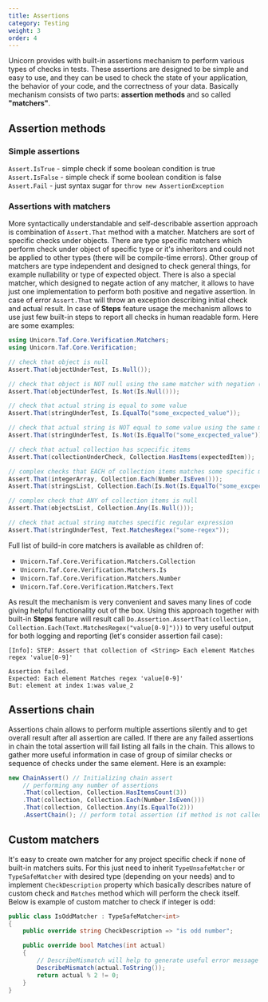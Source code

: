```yaml
---
title: Assertions
category: Testing
weight: 3
order: 4
---
```


Unicorn provides with built-in assertions mechanism to perform various types of checks in tests. These assertions are designed to be simple and easy to use, and they can be used to check the state of your application, the behavior of your code, and the correctness of your data.
Basically mechanism consists of two parts: **assertion methods** and so called **"matchers"**.

## Assertion methods

### Simple assertions
`Assert.IsTrue` - simple check if some boolean condition is true  
`Assert.IsFalse` - simple check if some boolean condition is false  
`Assert.Fail` - just syntax sugar for `throw new AssertionException`

### Assertions with matchers
More syntactically understandable and self-describable assertion approach is combination of `Assert.That` method with a matcher. Matchers are sort of specific checks under objects. There are type specific matchers which perform check under object of specific type or it's inheritors and could not be applied to other types (there will be compile-time errors). Other group of matchers are type independent and designed to check general things, for example nullability or type of expected object. There is also a special matcher, which designed to negate action of any matcher, it allows to have just one implementation to perform both positive and negative assertion. In case of error `Assert.That` will throw an exception describing initial check and actual result. In case of **Steps** feature usage the mechanism allows to use just few built-in steps to report all checks in human readable form.
Here are some examples:

```csharp
using Unicorn.Taf.Core.Verification.Matchers;
using Unicorn.Taf.Core.Verification;

// check that object is null
Assert.That(objectUnderTest, Is.Null());

// check that object is NOT null using the same matcher with negation (Is.Not matcher)
Assert.That(objectUnderTest, Is.Not(Is.Null()));

// check that actual string is equal to some value
Assert.That(stringUnderTest, Is.EqualTo("some_excpected_value"));

// check that actual string is NOT equal to some value using the same matcher with negation (Is.Not matcher)
Assert.That(stringUnderTest, Is.Not(Is.EqualTo("some_excpected_value")));

// check that actual collection has scpecific items
Assert.That(collectionUnderCheck, Collection.HasItems(expectedItem));

// complex checks that EACH of collection items matches some specific matcher
Assert.That(integerArray, Collection.Each(Number.IsEven()));
Assert.That(stringsList, Collection.Each(Is.Not(Is.EqualTo("some_excpected_value"))));

// complex check that ANY of collection items is null
Assert.That(objectsList, Collection.Any(Is.Null()));

// check that actual string matches specific regular expression
Assert.That(stringUnderTest, Text.MatchesRegex("some-regex"));
```

Full list of build-in core matchers is available as children of:
 - `Unicorn.Taf.Core.Verification.Matchers.Collection`
 - `Unicorn.Taf.Core.Verification.Matchers.Is`
 - `Unicorn.Taf.Core.Verification.Matchers.Number`
 - `Unicorn.Taf.Core.Verification.Matchers.Text`

As result the mechanism is very convenient and saves many lines of code giving helpful functionality out of the box. Using this approach together with built-in **Steps** feature will result call `Do.Assertion.AssertThat(collection, Collection.Each(Text.MatchesRegex("value[0-9]")))` to very useful output for both logging and reporting (let's consider assertion fail case):

```
[Info]: STEP: Assert that collection of <String> Each element Matches regex 'value[0-9]'

Assertion failed.
Expected: Each element Matches regex 'value[0-9]'
But: element at index 1:was value_2
```

## Assertions chain
Assertions chain allows to perform multiple assertions silently and to get overall result after all assertion are called. If there are any failed assertions in chain the total assertion will fail listing all fails in the chain. This allows to gather more useful information in case of group of similar checks or sequence of checks under the same element.
Here is an example:

```csharp
new ChainAssert() // Initializing chain assert
    // performing any number of assertions
    .That(collection, Collection.HasItemsCount(3))
    .That(collection, Collection.Each(Number.IsEven()))
    .That(collection, Collection.Any(Is.EqualTo(2)))
    .AssertChain(); // perform total assertion (if method is not called, child assertion results will be ignored)
```

## Custom matchers

It's easy to create own matcher for any project specific check if none of built-in matchers suits. For this just need to inherit `TypeUnsafeMatcher` or `TypeSafeMatcher` with desired type (depending on your needs) and to implement `CheckDescription` property which basically describes nature of custom check and `Matches` method which will perform the check itself. Below is example of custom matcher to check if integer is odd:

```csharp
public class IsOddMatcher : TypeSafeMatcher<int>
{
    public override string CheckDescription => "is odd number";

    public override bool Matches(int actual)
    {
        // DescribeMismatch will help to generate useful error message describing actual state object under check
        DescribeMismatch(actual.ToString());
        return actual % 2 != 0;
    }
}
```